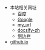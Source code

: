<!-- _navbar.md -->

* 本站相关网址
  * [百度](https://www.baidu.com)
  * [Google](https://www.google.com/)
  * [my_url](md_File/001my_url.md)
  * [docsify-zh](https://jingping-ye.github.io/docsify-docs-zh)
  * [侧边栏](/_sidebar.md)
* [github.io](https://xdd1997.github.io/)
  
